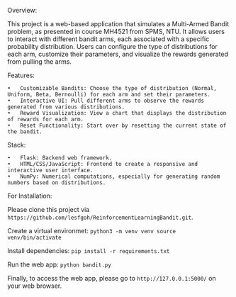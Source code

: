 Overview:

This project is a web-based application that simulates a Multi-Armed Bandit problem, as presented in course MH4521 from SPMS, NTU.
It allows users to interact with different bandit arms, each associated with a specific probability distribution. 
Users can configure the type of distributions for each arm, customize their parameters, and visualize the rewards generated from pulling the arms.

Features:

	•	Customizable Bandits: Choose the type of distribution (Normal, Uniform, Beta, Bernoulli) for each arm and set their parameters.
	•	Interactive UI: Pull different arms to observe the rewards generated from various distributions.
	•	Reward Visualization: View a chart that displays the distribution of rewards for each arm.
	•	Reset Functionality: Start over by resetting the current state of the bandit.

Stack:

	•	Flask: Backend web framework.
	•	HTML/CSS/JavaScript: Frontend to create a responsive and interactive user interface.
	•	NumPy: Numerical computations, especially for generating random numbers based on distributions.

 
For Installation:

Please clone this project via `https://github.com/lesfgoh/ReinforcementLearningBandit.git`.

Create a virtual environmet: 
`python3 -m venv venv
source venv/bin/activate`

Install dependencies:
`pip install -r requirements.txt`

Run the web app:
`python bandit.py`

Finally, to access the web app, please go to `http://127.0.0.1:5000/` on your web browser.
